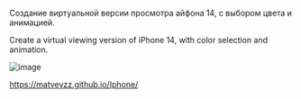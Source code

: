 Создание виртуальной версии просмотра айфона 14, с выбором цвета и анимацией.

Create a virtual viewing version of iPhone 14, with color selection and animation.

![image](https://github.com/user-attachments/assets/050efcfc-8917-402a-b0e7-e0698db5e07a)

https://matveyzz.github.io/Iphone/
